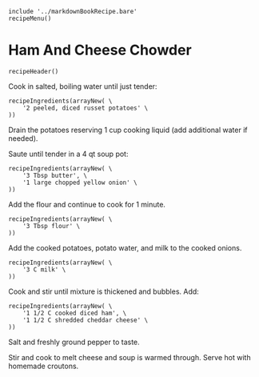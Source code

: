 ~~~ markdown-script
include '../markdownBookRecipe.bare'
recipeMenu()
~~~

# Ham And Cheese Chowder

~~~ markdown-script
recipeHeader()
~~~

Cook in salted, boiling water until just tender:

~~~ markdown-script
recipeIngredients(arrayNew( \
    '2 peeled, diced russet potatoes' \
))
~~~

Drain the potatoes reserving 1 cup cooking liquid (add additional water if needed).

Saute until tender in a 4 qt soup pot:

~~~ markdown-script
recipeIngredients(arrayNew( \
    '3 Tbsp butter', \
    '1 large chopped yellow onion' \
))
~~~

Add the flour and continue to cook for 1 minute.

~~~ markdown-script
recipeIngredients(arrayNew( \
    '3 Tbsp flour' \
))
~~~

Add the cooked potatoes, potato water, and milk to the cooked onions.

~~~ markdown-script
recipeIngredients(arrayNew( \
    '3 C milk' \
))
~~~

Cook and stir until mixture is thickened and bubbles. Add:

~~~ markdown-script
recipeIngredients(arrayNew( \
    '1 1/2 C cooked diced ham', \
    '1 1/2 C shredded cheddar cheese' \
))
~~~

Salt and freshly ground pepper to taste.

Stir and cook to melt cheese and soup is warmed through. Serve hot with homemade croutons.
